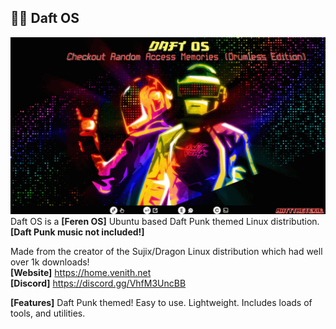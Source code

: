 ## 🤖🎸 Daft OS</br>
![image](https://raw.githubusercontent.com/Daft-OS/Daft-OS/main/daftos.gif)
Daft OS is a **[Feren OS]** Ubuntu based Daft Punk themed Linux distribution. **[Daft Punk music not included!]**

Made from the creator of the Sujix/Dragon Linux distribution which had well over 1k downloads!</br>
**[Website]** https://home.venith.net</br>
**[Discord]** https://discord.gg/VhfM3UncBB

**[Features]**
Daft Punk themed!
Easy to use.
Lightweight.
Includes loads of tools, and utilities.
